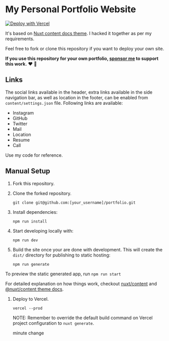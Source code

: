 # My Personal Portfolio Website

[![Deploy with Vercel](https://vercel.com/button)](https://vercel.com/new/clone?repository-url=https%3A%2F%2Fgithub.com%2Fmrinalwahal%2Fportfolio&project-name=portfolio&demo-title=Wahal's%20Portfolio&demo-description=Wahal's%20personal%20portfolio%20website%20based%20on%20Nuxt's%20Content%20module.&demo-url=https%3A%2F%2Fwah.al&demo-image=https%3A%2F%2Fwah.al%2Fprofile.png)

It's based on [Nuxt content docs theme](https://content.nuxtjs.org/themes/docs/). I hacked it together as per my requirements.

Feel free to fork or clone this repository if you want to deploy your own site. 

**If you use this repository for your own portfolio, [sponsor me](https://github.com/sponsors/mrinalwahal) to support this work.** ❤️ 
🚀
## Links

The social links available in the header, extra links available in the side navigation bar, as well as location in the footer, can be enabled from `content/settings.json` file. Following links are available:

- Instagram
- GitHub
- Twitter
- Mail
- Location
- Resume
- Call

Use my code for reference.

## Manual Setup

1. Fork this repository.
1. Clone the forked repository.

    ```
    git clone git@github.com:[your_username]/portfolio.git
    ```

1. Install dependencies:

    ```
    npm run install
    ```

1. Start developing locally with:

    ```
    npm run dev
    ```

1. Build the site once your are done with development. This will create the `dist/` directory for publishing to static hosting:

    ```
    npm run generate
    ```

To preview the static generated app, run `npm run start`

For detailed explanation on how things work, checkout [nuxt/content](https://content.nuxtjs.org) and [@nuxt/content theme docs](https://content.nuxtjs.org/themes-docs).

1. Deploy to Vercel.

    ```
    vercel --prod
    ```

    NOTE: Remember to override the default build command on Vercel project configuration to `nuxt generate`.

    minute change